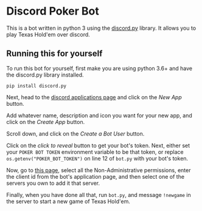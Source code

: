# Discord Poker Bot
This is a bot written in python 3 using the [discord.py](https://github.com/Rapptz/discord.py) library. It allows you to play Texas Hold'em over discord.

## Running this for yourself
To run this bot for yourself, first make you are using python 3.6+ and have the discord.py library installed.

```
pip install discord.py
```

Next, head to the [discord applications page](https://discordapp.com/developers/applications/me) and click on the *New App* button.

Add whatever name, description and icon you want for your new app, and click on the *Create App* button.

Scroll down, and click on the *Create a Bot User* button.

Click on the *click to reveal* button to get your bot's token. Next, either set your `POKER BOT TOKEN` environment variable to be that token, or replace `os.getenv("POKER_BOT_TOKEN")` on line 12 of `bot.py` with your bot's token.

Now, go to [this page](https://finitereality.github.io/permissions-calculator/?v=0), select all the Non-Administrative permissions, enter the client id from the bot's application page, and then select one of the servers you own to add it that server.

Finally, when you have done all that, run `bot.py`, and message `!newgame` in the server to start a new game of Texas Hold'em.
